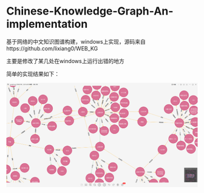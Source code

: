 # Chinese-Knowledge-Graph-An-implementation
基于网络的中文知识图谱构建，windows上实现，源码来自https://github.com/lixiang0/WEB_KG

主要是修改了某几处在windows上运行出错的地方

简单的实现结果如下：

![image](https://github.com/taoqiongxing/Chinese-Knowledge-Graph-An-implementation/blob/master/part.png)
